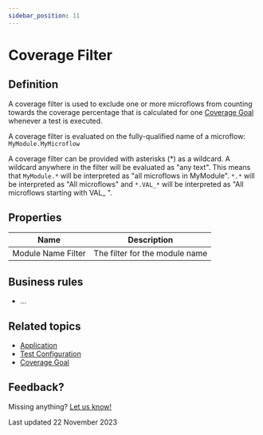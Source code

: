 ```yaml
---
sidebar_position: 11
---
```


# Coverage Filter

## Definition

A coverage filter is used to exclude one or more microflows from counting towards the coverage percentage that is calculated for one [Coverage Goal](coverage-goal) whenever a test is executed.

A coverage filter is evaluated on the fully-qualified name of a microflow: `MyModule.MyMicroflow`

A coverage filter can be provided with asterisks (*) as a wildcard. A wildcard anywhere in the filter will be evaluated as "any text". This means that `MyModule.*` will be interpreted as "all microflows in MyModule". `*.*` will be interpreted as "All microflows" and `*.VAL_*` will be interpreted as "All microflows starting with VAL_ ".

## Properties
| Name               | Description                    |
| ------------------ | ------------------------------ |
| Module Name Filter | The filter for the module name |

## Business rules
- ...


## Related topics
- [Application](application)
- [Test Configuration](test-configuration)
- [Coverage Goal](coverage-goal)


## Feedback?
Missing anything? [Let us know!](mailto:support@menditect.com)

Last updated 22 November 2023